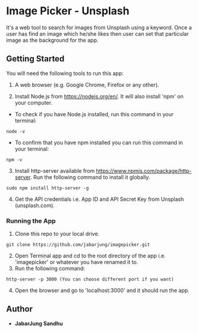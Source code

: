 # Image Picker - Unsplash

It's a web tool to search for images from Unsplash using a keyword. Once a user has find an image which he/she likes then user can set that particular image as the background for the app.

## Getting Started

You will need the following tools to run this app:

1. A web browser (e.g. Google Chrome, Firefox or any other).

2. Install Node.js from https://nodejs.org/en/. It will also install 'npm' on your computer.

* To check if you have Node.js installed, run this command in your terminal:

```
node -v
```

* To confirm that you have npm installed you can run this command in your terminal:

```
npm -v
```

3. Install http-server available from https://www.npmjs.com/package/http-server. Run the following command to install it globally.

```
sudo npm install http-server -g
```

4. Get the API credentials i.e. App ID and API Secret Key from Unsplash (unsplash.com).

### Running the App

1. Clone this repo to your local drive.
```
git clone https://github.com/jabarjung/imagepicker.git
```
2. Open Terminal app and cd to the root directory of the app i.e. 'imagepicker' or whatever you have renamed it to.
3. Run the following command:

```
http-server -p 3000 (You can choose different port if you want)
```

4. Open the browser and go to 'localhost:3000' and it should run the app.

## Author

* **JabarJung Sandhu**